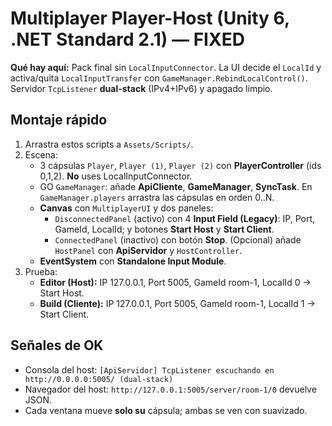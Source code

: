 # Multiplayer Player-Host (Unity 6, .NET Standard 2.1) — FIXED

**Qué hay aquí:** Pack final sin `LocalInputConnector`. La UI decide el `LocalId` y activa/quita `LocalInputTransfer` con `GameManager.RebindLocalControl()`. Servidor `TcpListener` **dual-stack** (IPv4+IPv6) y apagado limpio.

## Montaje rápido
1. Arrastra estos scripts a `Assets/Scripts/`.
2. Escena:
   - 3 cápsulas `Player`, `Player (1)`, `Player (2)` con **PlayerController** (ids 0,1,2). **No** uses LocalInputConnector.
   - GO `GameManager`: añade **ApiCliente**, **GameManager**, **SyncTask**. En `GameManager.players` arrastra las cápsulas en orden 0..N.
   - **Canvas** con `MultiplayerUI` y dos paneles:
     - `DisconnectedPanel` (activo) con 4 **Input Field (Legacy)**: IP, Port, GameId, LocalId; y botones **Start Host** y **Start Client**.
     - `ConnectedPanel` (inactivo) con botón **Stop**. (Opcional) añade `HostPanel` con **ApiServidor** y `HostController`.
   - **EventSystem** con **Standalone Input Module**.
3. Prueba:
   - **Editor (Host):** IP 127.0.0.1, Port 5005, GameId room-1, LocalId 0 → Start Host.
   - **Build (Cliente):** IP 127.0.0.1, Port 5005, GameId room-1, LocalId 1 → Start Client.

## Señales de OK
- Consola del host: `[ApiServidor] TcpListener escuchando en http://0.0.0.0:5005/ (dual-stack)`
- Navegador del host: `http://127.0.0.1:5005/server/room-1/0` devuelve JSON.
- Cada ventana mueve **solo su** cápsula; ambas se ven con suavizado.